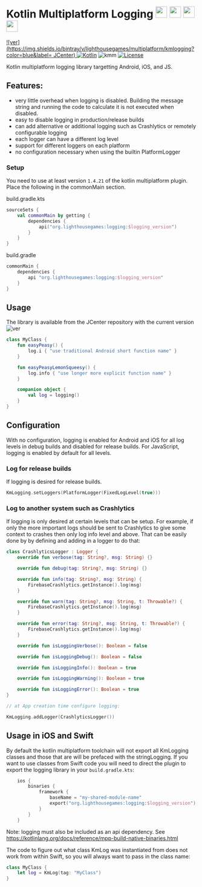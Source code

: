 # Kotlin Multiplatform Logging  <img src="https://upload.wikimedia.org/wikipedia/commons/7/74/Kotlin-logo.svg" width="30">  <img src="https://upload.wikimedia.org/wikipedia/commons/d/db/Android_robot_2014.svg" width="30">  <img src="https://upload.wikimedia.org/wikipedia/commons/6/66/Apple_iOS_logo.svg" width="30">  <img src="https://upload.wikimedia.org/wikipedia/commons/6/6a/JavaScript-logo.png" width="30">
[ ![ver](https://img.shields.io/bintray/v/lighthousegames/multiplatform/kmlogging?color=blue&label= JCenter) ](https://bintray.com/lighthousegames/multiplatform/kmlogging/_latestVersion)
[![Kotlin](https://img.shields.io/badge/Kotlin-1.4.20-blue.svg?logo=kotlin)](http://kotlinlang.org)
![kmm](https://img.shields.io/badge/Multiplatform-Android%20iOS%20JS-blue)
[![License](https://img.shields.io/badge/License-Apache--2.0-blue)](http://www.apache.org/licenses/LICENSE-2.0)

Kotlin multiplatform logging library targetting Android, iOS, and JS.

## Features:

* very little overhead when logging is disabled. Building the message string and running the code to calculate it is not executed when disabled.
* easy to disable logging in production/release builds
* can add alternative or additional logging such as Crashlytics or remotely configurable logging
* each logger can have a different log level
* support for different loggers on each platform
* no configuration necessary when using the builtin PlatformLogger

### Setup

You need to use at least version `1.4.21` of the kotlin multiplatform plugin. Place the following in the commonMain section.

build.gradle.kts

```kotlin
sourceSets {
	val commonMain by getting {
		dependencies {
			api("org.lighthousegames:logging:$logging_version")
		}
	}
}
```
build.gradle

```kotlin
commonMain {
    dependencies {
        api "org.lighthousegames:logging:$logging_version"
    }
}
```

## Usage

The library is available from the JCenter repository with the current version ![ver](https://img.shields.io/bintray/v/lighthousegames/multiplatform/kmlogging?color=blue&label=JCenter)

```kotlin
class MyClass {
    fun easyPeasy() {
        log.i { "use traditional Android short function name" }
    }

    fun easyPeasyLemonSqueesy() {
        log.info { "use longer more explicit function name" }
    }

    companion object {
        val log = logging()
    }
}
```

## Configuration
With no configuration, logging is enabled for Android and iOS for all log levels in debug builds and disabled for release builds. For JavaScript, logging is enabled by default for all levels.

### Log for release builds
If logging is desired for release builds.

```kotlin
KmLogging.setLoggers(PlatformLogger(FixedLogLevel(true)))
```

### Log to another system such as Crashlytics
If logging is only desired at certain levels that can be setup. For example, if only the more important logs should be sent to Crashlytics to give some context to crashes then only log info level and above. 
That can be easily done by by defining and adding in a logger to do that:

```kotlin
class CrashlyticsLogger : Logger {
    override fun verbose(tag: String?, msg: String) {}

    override fun debug(tag: String?, msg: String) {}

    override fun info(tag: String?, msg: String) {
        FirebaseCrashlytics.getInstance().log(msg)
    }

    override fun warn(tag: String?, msg: String, t: Throwable?) {
        FirebaseCrashlytics.getInstance().log(msg)
    }

    override fun error(tag: String?, msg: String, t: Throwable?) {
        FirebaseCrashlytics.getInstance().log(msg)
    }

    override fun isLoggingVerbose(): Boolean = false

    override fun isLoggingDebug(): Boolean = false

    override fun isLoggingInfo(): Boolean = true

    override fun isLoggingWarning(): Boolean = true

    override fun isLoggingError(): Boolean = true
}

// at App creation time configure logging:

KmLogging.addLogger(CrashlyticsLogger())
``` 


## Usage in iOS and Swift 
By default the kotlin multiplatform toolchain will not export all KmLogging classes and those that are will be prefaced with the stringLogging. 
If you want to use classes from Swift code you will need to direct the plugin to export the logging library in your `build.gradle.kts`:

```kotlin
    ios {
        binaries {
            framework {
                baseName = "my-shared-module-name"
                export("org.lighthousegames:logging:$logging_version")
            }
        }
    }
```
Note: logging must also be included as an api dependency. See https://kotlinlang.org/docs/reference/mpp-build-native-binaries.html

The code to figure out what class KmLog was instantiated from does not work from within Swift, so you will always want to pass in the class name:

```swift
class MyClass {
    let log = KmLog(tag: "MyClass")
}
```
